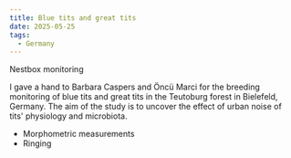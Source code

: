 ```yaml
---
title: Blue tits and great tits
date: 2025-05-25
tags:
  - Germany
---
```


Nestbox monitoring

<!--more-->

I gave a hand to Barbara Caspers and Öncü Marci for the breeding monitoring of blue tits and great tits in the Teutoburg forest in Bielefeld, Germany. The aim of the study is to uncover the effect of urban noise of tits' physiology and microbiota.

- Morphometric measurements
- Ringing
